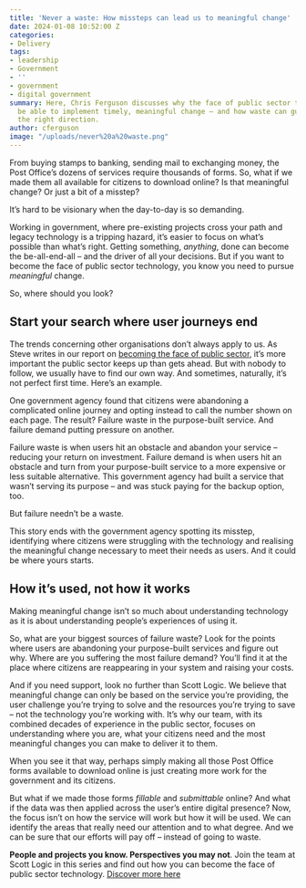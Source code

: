 ```yaml
---
title: 'Never a waste: How missteps can lead us to meaningful change'
date: 2024-01-08 10:52:00 Z
categories:
- Delivery
tags:
- leadership
- Government
- ''
- government
- digital government
summary: Here, Chris Ferguson discusses why the face of public sector technology should
  be able to implement timely, meaningful change – and how waste can guide you in
  the right direction.
author: cferguson
image: "/uploads/never%20a%20waste.png"
---
```


From buying stamps to banking, sending mail to exchanging money, the Post Office’s dozens of services require thousands of forms. So, what if we made them all available for citizens to download online? Is that meaningful change? Or just a bit of a misstep?

It’s hard to be visionary when the day-to-day is so demanding.

Working in government, where pre-existing projects cross your path and legacy technology is a tripping hazard, it’s easier to focus on what’s possible than what’s right. Getting something, *anything*, done can become the be-all-end-all – and the driver of all your decisions. But if you want to become the face of public sector technology, you know you need to pursue *meaningful* change.

So, where should you look?


## Start your search where user journeys end

The trends concerning other organisations don’t always apply to us. As Steve writes in our report on [becoming the face of public sector](https://www.scottlogic.com/report-become-the-face-of-public-sector-technology), it’s more important the public sector keeps up than gets ahead. But with nobody to follow, we usually have to find our own way. And sometimes, naturally, it’s not perfect first time. Here’s an example.

One government agency found that citizens were abandoning a complicated online journey and opting instead to call the number shown on each page. The result? Failure waste in the purpose-built service. And failure demand putting pressure on another.

Failure waste is when users hit an obstacle and abandon your service – reducing your return on investment. Failure demand is when users hit an obstacle and turn from your purpose-built service to a more expensive or less suitable alternative. This government agency had built a service that wasn’t serving its purpose – and was stuck paying for the backup option, too.

But failure needn’t be a waste.

This story ends with the government agency spotting its misstep, identifying where citizens were struggling with the technology and realising the meaningful change necessary to meet their needs as users. And it could be where yours starts.

## How it’s used, not how it works

Making meaningful change isn’t so much about understanding technology as it is about understanding people’s experiences of using it.

So, what are your biggest sources of failure waste? Look for the points where users are abandoning your purpose-built services and figure out why. Where are you suffering the most failure demand? You’ll find it at the place where citizens are reappearing in your system and raising your costs.

And if you need support, look no further than Scott Logic. We believe that meaningful change can only be based on the service you’re providing, the user challenge you’re trying to solve and the resources you’re trying to save – not the technology you’re working with. It’s why our team, with its combined decades of experience in the public sector, focuses on understanding where you are, what your citizens need and the most meaningful changes you can make to deliver it to them.

When you see it that way, perhaps simply making all those Post Office forms available to download online is just creating more work for the government and its citizens.

But what if we made those forms *fillable* and *submittable* online? And what if the data was then applied across the user’s entire digital presence? Now, the focus isn’t on how the service will work but how it will be used. We can identify the areas that really need our attention and to what degree. And we can be sure that our efforts will pay off – instead of going to waste.


**People and projects you know. Perspectives you may not**. Join the team at Scott Logic in this series and find out how you can become the face of public sector technology. [Discover more here](https://www.scottlogic.com/report-become-the-face-of-public-sector-technology)